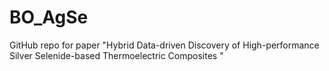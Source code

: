 # BO_AgSe
GitHub repo for paper "Hybrid Data-driven Discovery of High-performance Silver Selenide-based Thermoelectric Composites "
